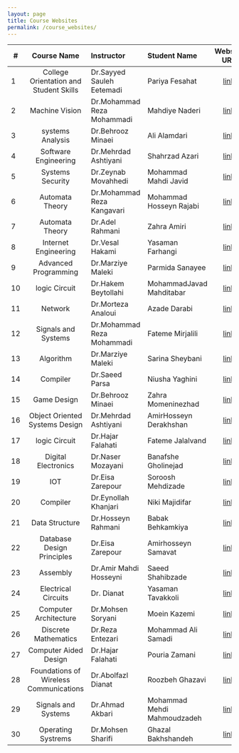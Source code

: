 ```yaml
---
layout: page
title: Course Websites
permalink: /course_websites/
---
```


| # |       Course Name                      |   Instructor     |   Student Name   | Website URL           |Email Sent|
|---|:--------------------------------------:|:-----------------|:-----------------|:---------------------:|:--------:|
| 1 | College Orientation and Student Skills |Dr.Sayyed Sauleh Eetemadi  | Pariya Fesahat            | [link](https://sauleh.github.io/co98) | - |
| 2 |            Machine Vision              |Dr.Mohammad Reza Mohammadi |Mahdiye Naderi             | [link]() | |
| 3 |           systems Analysis             |Dr.Behrooz Minaei          |Ali Alamdari               | [link]() | |
| 4 |         Software Engineering           |Dr.Mehrdad Ashtiyani       |Shahrzad Azari             | [link]() | Yes |
| 5 |           Systems Security             |Dr.Zeynab Movahhedi        |Mohammad Mahdi Javid       | [link]() | |
| 6 |           Automata Theory              |Dr.Mohammad Reza Kangavari |Mohammad Hosseyn Rajabi    | [link]() | |
| 7 |           Automata Theory              |Dr.Adel Rahmani            |Zahra Amiri                | [link]() | |
| 8 |         Internet Engineering           |Dr.Vesal Hakami            |Yasaman Farhangi           | [link]() | |
| 9 |         Advanced Programming           |Dr.Marziye Maleki          |Parmida Sanayee            | [link]() | |
|10 |            logic Circuit               |Dr.Hakem Beytollahi        |MohammadJavad Mahditabar   | [link]() | |
|11 |                Network                 |Dr.Morteza Analoui         |Azade Darabi               | [link]() | |
|12 |         Signals and Systems            |Dr.Mohammad Reza Mohammadi |Fateme Mirjalili           | [link]() | |
|13 |               Algorithm                |Dr.Marziye Maleki          |Sarina Sheybani            | [link]() | |
|14 |               Compiler                 |Dr.Saeed Parsa             |Niusha Yaghini             | [link]() | |
|15 |              Game Design               |Dr.Behrooz Minaei          |Zahra Momeninezhad         | [link]() | |
|16 |    Object Oriented Systems Design      |Dr.Mehrdad Ashtiyani       |AmirHosseyn Derakhshan     | [link]() | |
|17 |           logic Circuit                |Dr.Hajar Falahati          |Fateme Jalalvand           | [link]() | |
|18 |         Digital Electronics            |Dr.Naser Mozayani          |Banafshe Gholinejad        | [link]() | |
|19 |                IOT                     |Dr.Eisa Zarepour           |Soroosh Mehdizade          | [link]() | |
|20 |              Compiler                  |Dr.Eynollah Khanjari       |Niki Majidifar             | [link]() | |
|21 |          Data Structure                |Dr.Hosseyn Rahmani         |Babak Behkamkiya           | [link]() | |
|22 |      Database Design Principles        |Dr.Eisa Zarepour           |Amirhosseyn Samavat        | [link]() | |
|23 |             Assembly                   |Dr.Amir Mahdi Hosseyni     |Saeed Shahibzade           | [link]() | |
|24 |        Electrical Circuits             |Dr. Dianat                 |Yasaman Tavakkoli          | [link]() | |
|25 |       Computer Architecture            |Dr.Mohsen Soryani          |Moein Kazemi               | [link]() | |                  
|26 |       Discrete Mathematics             |Dr.Reza Entezari           |Mohammad Ali Samadi        | [link]() | |
|27 |       Computer Aided Design            |Dr.Hajar Falahati          |Pouria Zamani              | [link]() | |
|28 |  Foundations of Wireless Communications|Dr.Abolfazl Dianat         |Roozbeh Ghazavi            | [link]() | |
|29 |  Signals and Systems                   |Dr.Ahmad Akbari            |Mohammad Mehdi Mahmoudzadeh| [link]() | |
|30 |  Operating Systrems                    |Dr.Mohsen Sharifi          |Ghazal Bakhshandeh         | [link]() | |